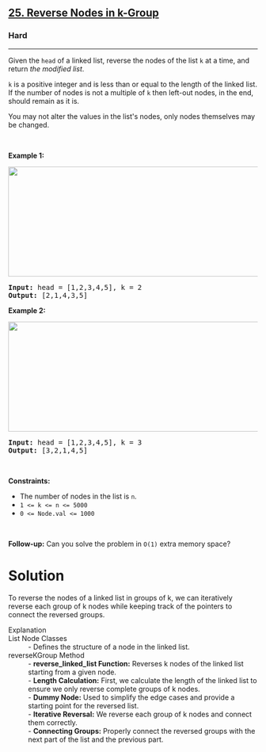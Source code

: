 <h2><a href="https://leetcode.com/problems/reverse-nodes-in-k-group">25. Reverse Nodes in k-Group</a></h2><h3>Hard</h3><hr><p>Given the <code>head</code> of a linked list, reverse the nodes of the list <code>k</code> at a time, and return <em>the modified list</em>.</p>

<p><code>k</code> is a positive integer and is less than or equal to the length of the linked list. If the number of nodes is not a multiple of <code>k</code> then left-out nodes, in the end, should remain as it is.</p>

<p>You may not alter the values in the list&#39;s nodes, only nodes themselves may be changed.</p>

<p>&nbsp;</p>
<p><strong class="example">Example 1:</strong></p>
<img alt="" src="https://assets.leetcode.com/uploads/2020/10/03/reverse_ex1.jpg" style="width: 542px; height: 222px;" />
<pre>
<strong>Input:</strong> head = [1,2,3,4,5], k = 2
<strong>Output:</strong> [2,1,4,3,5]
</pre>

<p><strong class="example">Example 2:</strong></p>
<img alt="" src="https://assets.leetcode.com/uploads/2020/10/03/reverse_ex2.jpg" style="width: 542px; height: 222px;" />
<pre>
<strong>Input:</strong> head = [1,2,3,4,5], k = 3
<strong>Output:</strong> [3,2,1,4,5]
</pre>

<p>&nbsp;</p>
<p><strong>Constraints:</strong></p>

<ul>
	<li>The number of nodes in the list is <code>n</code>.</li>
	<li><code>1 &lt;= k &lt;= n &lt;= 5000</code></li>
	<li><code>0 &lt;= Node.val &lt;= 1000</code></li>
</ul>

<p>&nbsp;</p>
<p><strong>Follow-up:</strong> Can you solve the problem in <code>O(1)</code> extra memory space?</p>

<h1> Solution </h1>
<p> To reverse the nodes of a linked list in groups of k, we can iteratively reverse each group of k nodes while keeping track of the pointers to connect the reversed groups. </p>

<dl> Explanation
<dt> List Node Classes </dt>
<dd>- Defines the structure of a node in the linked list.</dd>
<dt>reverseKGroup Method</dt>
<dd>- <b>reverse_linked_list Function:</b> Reverses k nodes of the linked list starting from a given node.</dd>
<dd>- <b>Length Calculation:</b> First, we calculate the length of the linked list to ensure we only reverse complete groups of k nodes.</dd>
<dd>- <b>Dummy Node:</b> Used to simplify the edge cases and provide a starting point for the reversed list.</dd>
<dd>- <b>Iterative Reversal:</b> We reverse each group of k nodes and connect them correctly.</dd>
<dd>- <b>Connecting Groups:</b> Properly connect the reversed groups with the next part of the list and the previous part.</dd>
</dl>
